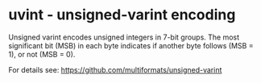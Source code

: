 uvint - unsigned-varint encoding
================================

Unsigned varint encodes unsigned integers in 7-bit groups. The most
significant bit (MSB) in each byte indicates if another byte follows
(MSB = 1), or not (MSB = 0).

For details see: https://github.com/multiformats/unsigned-varint

